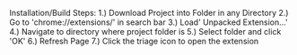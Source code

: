 Installation/Build Steps:
1.) Download Project into Folder in any Directory
2.) Go to 'chrome://extensions/' in search bar
3.) Load' Unpacked Extension...'
4.) Navigate to directory where project folder is
5.) Select folder and click 'OK'
6.) Refresh Page
7.) Click the triage icon to open the extension